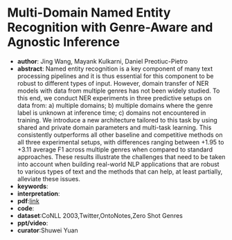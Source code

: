 #  Multi-Domain Named Entity Recognition with Genre-Aware and Agnostic Inference

* **author**: Jing Wang, Mayank Kulkarni, Daniel Preotiuc-Pietro
* **abstract**: Named entity recognition is a key component of many text processing pipelines and it is thus essential for this component to be robust to different types of input. However, domain transfer of NER models with data from multiple genres has not been widely studied. To this end, we conduct NER experiments in three predictive setups on data from: a) multiple domains; b) multiple domains where the genre label is unknown at inference time; c) domains not encountered in training. We introduce a new architecture tailored to this task by using shared and private domain parameters and multi-task learning. This consistently outperforms all other baseline and competitive methods on all three experimental setups, with differences ranging between +1.95 to +3.11 average F1 across multiple genres when compared to standard approaches. These results illustrate the challenges that need to be taken into account when building real-world NLP applications that are robust to various types of text and the methods that can help, at least partially, alleviate these issues.
* **keywords**:
* **interpretation**:
* **pdf**:[link](https://www.aclweb.org/anthology/2020.acl-main.750.pdf)
* **code**:
* **dataset**:CoNLL 2003,Twitter,OntoNotes,Zero Shot Genres
* **ppt/video**:
* **curator**:Shuwei Yuan

